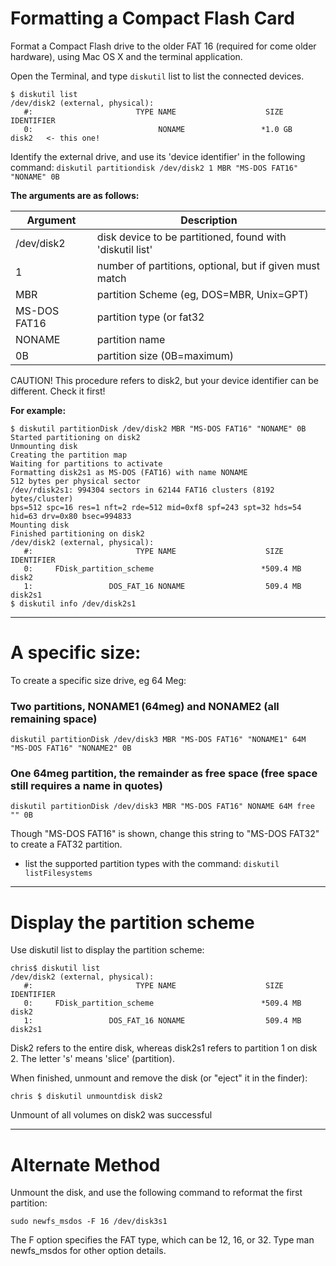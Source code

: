 # Formatting a Compact Flash Card
Format a Compact Flash drive to the older FAT 16 (required for come older hardware), using Mac OS X and the terminal application.

Open the Terminal, and type `diskutil` list to list the connected devices.

```shell
$ diskutil list
/dev/disk2 (external, physical):
   #:                       TYPE NAME                    SIZE       IDENTIFIER
   0:                            NONAME                 *1.0 GB     disk2   <- this one!
```
Identify the external drive, and use its 'device identifier' in the following command:
`diskutil partitiondisk /dev/disk2 1 MBR "MS-DOS FAT16" "NONAME" 0B`

**The arguments are as follows:**

| Argument     | Description |
|--------------|-------------|
| /dev/disk2   | disk device to be partitioned, found with 'diskutil list' |
| 1            | number of partitions, optional, but if given must match  |
| MBR          | partition Scheme (eg, DOS=MBR, Unix=GPT)                 |
| MS-DOS FAT16 | partition type (or fat32                                 |
| NONAME       | partition name                                           |
| 0B           | partition size (0B=maximum)                              |


CAUTION! This procedure refers to disk2, but your device identifier can be different. Check it first!



**For example:**
```shell
$ diskutil partitionDisk /dev/disk2 MBR "MS-DOS FAT16" "NONAME" 0B
Started partitioning on disk2
Unmounting disk
Creating the partition map
Waiting for partitions to activate
Formatting disk2s1 as MS-DOS (FAT16) with name NONAME
512 bytes per physical sector
/dev/rdisk2s1: 994304 sectors in 62144 FAT16 clusters (8192 bytes/cluster)
bps=512 spc=16 res=1 nft=2 rde=512 mid=0xf8 spf=243 spt=32 hds=54 hid=63 drv=0x80 bsec=994833
Mounting disk
Finished partitioning on disk2
/dev/disk2 (external, physical):
   #:                       TYPE NAME                    SIZE       IDENTIFIER
   0:     FDisk_partition_scheme                        *509.4 MB   disk2
   1:                 DOS_FAT_16 NONAME                  509.4 MB   disk2s1
$ diskutil info /dev/disk2s1
```
----
# A specific size:
To create a specific size drive, eg 64 Meg:

### Two partitions, NONAME1 (64meg) and NONAME2 (all remaining space)
`diskutil partitionDisk /dev/disk3 MBR "MS-DOS FAT16" "NONAME1" 64M "MS-DOS FAT16" "NONAME2" 0B`
### One 64meg partition, the remainder as free space (free space still requires a name in quotes)
`diskutil partitionDisk /dev/disk3 MBR "MS-DOS FAT16" NONAME 64M free "" 0B`

Though "MS-DOS FAT16" is shown, change this string to "MS-DOS FAT32" to create a FAT32 partition. 
 - list the supported partition types with the command: `diskutil listFilesystems`

----
# Display the partition scheme
Use diskutil list to display the partition scheme:

```shell
chris$ diskutil list
/dev/disk2 (external, physical):
   #:                       TYPE NAME                    SIZE       IDENTIFIER
   0:     FDisk_partition_scheme                        *509.4 MB   disk2
   1:                 DOS_FAT_16 NONAME                  509.4 MB   disk2s1

```
Disk2 refers to the entire disk, whereas disk2s1 refers to partition 1 on disk 2. The letter 's' means 'slice' (partition).

 
When finished, unmount and remove the disk (or "eject" it in the finder):
```shell
chris $ diskutil unmountdisk disk2
```
Unmount of all volumes on disk2 was successful

----
# Alternate Method
Unmount the disk, and use the following command to reformat the first partition:
```shell
sudo newfs_msdos -F 16 /dev/disk3s1
```
The F option specifies the FAT type, which can be 12, 16, or 32. Type man newfs_msdos for other option details.